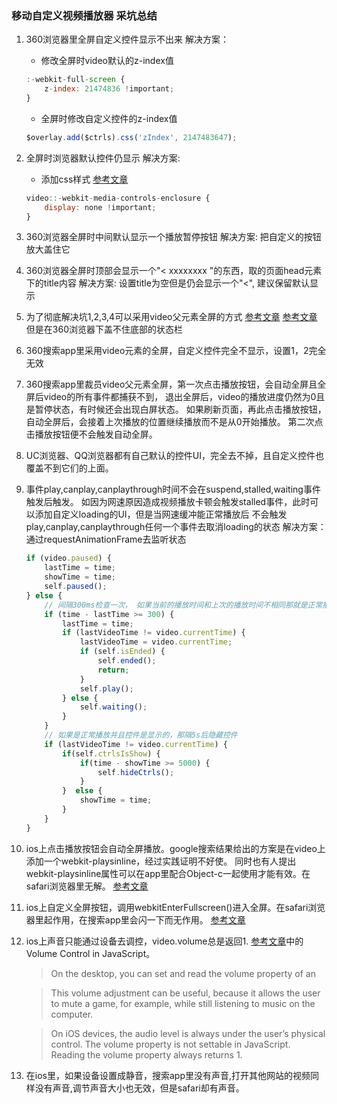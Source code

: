 ### 移动自定义视频播放器 采坑总结
1. 360浏览器里全屏自定义控件显示不出来
	解决方案：
	* 修改全屏时video默认的z-index值
	
	```javascript
	:-webkit-full-screen {
	    z-index: 21474836 !important;
	}
	```

	* 全屏时修改自定义控件的z-index值

	```javascript
	$overlay.add($ctrls).css('zIndex', 2147483647);
	```

2. 全屏时浏览器默认控件仍显示
	解决方案:
	* 添加css样式 [参考文章](https://css-tricks.com/custom-controls-in-html5-video-full-screen/)

	```javascript
	video::-webkit-media-controls-enclosure {
	    display: none !important;
	}
	```

3. 360浏览器全屏时中间默认显示一个播放暂停按钮
	解决方案:
	把自定义的按钮放大盖住它
4. 360浏览器全屏时顶部会显示一个"< xxxxxxxx "的东西，取的页面head元素下的title内容
	解决方案:
	设置title为空但是仍会显示一个"<", 建议保留默认显示
5. 为了彻底解决坑1,2,3,4可以采用video父元素全屏的方式
	[参考文章](http://stackoverflow.com/questions/7130397/how-do-i-make-a-div-full-screen)
	[参考文章](https://css-tricks.com/custom-controls-in-html5-video-full-screen/#comment-561384)
	但是在360浏览器下盖不住底部的状态栏
6. 360搜索app里采用video元素的全屏，自定义控件完全不显示，设置1，2完全无效
7. 360搜索app里裁员video父元素全屏，第一次点击播放按钮，会自动全屏且全屏后video的所有事件都捕获不到，
	退出全屏后，video的播放进度仍然为0且是暂停状态，有时候还会出现白屏状态。
	如果刷新页面，再此点击播放按钮，自动全屏后，会接着上次播放的位置继续播放而不是从0开始播放。
	第二次点击播放按钮便不会触发自动全屏。

8. UC浏览器、QQ浏览器都有自己默认的控件UI，完全去不掉，且自定义控件也覆盖不到它们的上面。
9. 事件play,canplay,canplaythrough时间不会在suspend,stalled,waiting事件触发后触发。
	如因为网速原因造成视频播放卡顿会触发stalled事件，此时可以添加自定义loading的UI，但是当网速缓冲能正常播放后
	不会触发play,canplay,canplaythrough任何一个事件去取消loading的状态
	解决方案：
	通过requestAnimationFrame去监听状态

	```javascript
	if (video.paused) {
        lastTime = time;
        showTime = time;
        self.paused();
    } else {
        // 间隔300ms检查一次， 如果当前的播放时间和上次的播放时间不相同那就是正常播放
        if (time - lastTime >= 300) {
            lastTime = time;
            if (lastVideoTime != video.currentTime) {
                lastVideoTime = video.currentTime;
                if (self.isEnded) {
                    self.ended();
                    return;
                }
                self.play();
            } else {
                self.waiting();
            }
        }
        // 如果是正常播放并且控件是显示的，那隔5s后隐藏控件
        if (lastVideoTime != video.currentTime) {
            if(self.ctrlsIsShow) {
                if(time - showTime >= 5000) {
                    self.hideCtrls();
                }
            }  else {
                showTime = time;
            }
        }
    }
	```

10. ios上点击播放按钮会自动全屏播放。google搜索结果给出的方案是在video上添加一个webkit-playsinline，经过实践证明不好使。
	同时也有人提出webkit-playsinline属性可以在app里配合Object-c一起使用才能有效。在safari浏览器里无解。
	[参考文章](http://www.cnblogs.com/moqiutao/p/4830438.html)
	
11. ios上自定义全屏按钮，调用webkitEnterFullscreen()进入全屏。在safari浏览器里起作用，在搜索app里会闪一下而无作用。
	[参考文章](https://developer.apple.com/library/safari/documentation/AudioVideo/Conceptual/Using_HTML5_Audio_Video/ControllingMediaWithJavaScript/ControllingMediaWithJavaScript.html#//apple_ref/doc/uid/TP40009523-CH3-SW20)
12. ios上声音只能通过设备去调控，video.volume总是返回1.
	[参考文章](https://developer.apple.com/library/safari/documentation/AudioVideo/Conceptual/Using_HTML5_Audio_Video/Device-SpecificConsiderations/Device-SpecificConsiderations.html)中的Volume Control in JavaScript。
	> On the desktop, you can set and read the volume property of an <audio> or <video> element. This allows you to set the element’s audio volume relative to the computer’s current volume setting. A value of 1 plays sound at the normal level. A value of 0 silences the audio. Values between 0 and 1 attenuate the audio.

	> This volume adjustment can be useful, because it allows the user to mute a game, for example, while still listening to music on the computer.

	> On iOS devices, the audio level is always under the user’s physical control. The volume property is not settable in JavaScript. Reading the volume property always returns 1.
13. 在ios里，如果设备设置成静音，搜索app里没有声音,打开其他网站的视频同样没有声音,调节声音大小也无效，但是safari却有声音。


